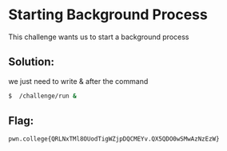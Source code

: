 # Starting Background Process 

This challenge wants us to start a background process

## Solution:

we just need to write & after the command

```sh
$  /challenge/run & 
```

## Flag: 

```
pwn.college{QRLNxTMl8OUodTigWZjpDQCMEYv.QX5QDO0wSMwAzNzEzW}
```


